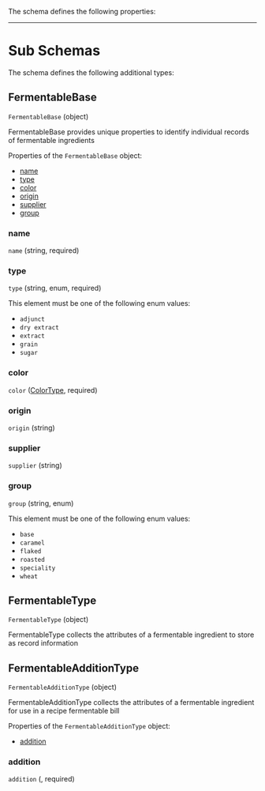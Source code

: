 The schema defines the following properties:

---

# Sub Schemas

The schema defines the following additional types:

## FermentableBase
`FermentableBase` (object)

FermentableBase provides unique properties to identify individual records of fermentable ingredients

Properties of the `FermentableBase` object:

* [name](#name)
* [type](#type)
* [color](#color)
* [origin](#origin)
* [supplier](#supplier)
* [group](#group)

### name
 `name` (string, required)

### type
 `type` (string, enum, required)

This element must be one of the following enum values:

* `adjunct`
* `dry extract`
* `extract`
* `grain`
* `sugar`

### color
 `color` ([ColorType](measureable_units.json.md/#colortype), required)

### origin
 `origin` (string)

### supplier
 `supplier` (string)

### group
 `group` (string, enum)

This element must be one of the following enum values:

* `base`
* `caramel`
* `flaked`
* `roasted`
* `speciality`
* `wheat`

## FermentableType
`FermentableType` (object)

FermentableType collects the attributes of a fermentable ingredient to store as record information

## FermentableAdditionType
`FermentableAdditionType` (object)

FermentableAdditionType collects the attributes of a fermentable ingredient for use in a recipe fermentable bill

Properties of the `FermentableAdditionType` object:

* [addition](#addition)

### addition
 `addition` (, required)